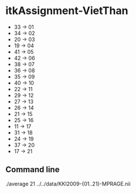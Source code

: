 # itkAssignment-VietThan

- 33 -> 01
- 34 -> 02
- 20 -> 03
- 19 -> 04
- 41 -> 05
- 42 -> 06
- 38 -> 07
- 36 -> 08
- 35 -> 09
- 40 -> 10
- 22 -> 11
- 29 -> 12
- 27 -> 13
- 26 -> 14
- 21 -> 15
- 25 -> 16
- 11 -> 17
- 31 -> 18
- 24 -> 19
- 37 -> 20
- 17 -> 21 

## Command line

./average 21 ../../data/KKI2009-{01..21}-MPRAGE.nii
